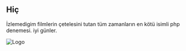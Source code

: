 ## Hiç

İzlemedigim filmlerin çetelesini tutan tüm zamanların en kötü isimli php denemesi.
iyi günler.

![Logo](http://cdn.miramax.com/media/assets/pulp_fiction_logo.png)
